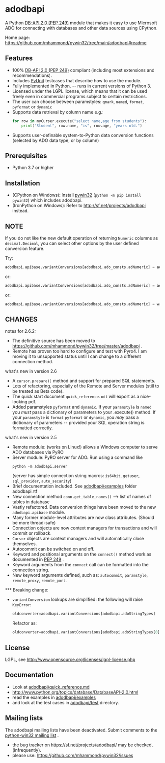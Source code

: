 <!-- markdownlint-disable MD003 MD031 -->
# adodbapi

A Python [DB-API 2.0 (PEP 249)](https://peps.python.org/pep-0249/) module that makes it easy to use Microsoft ADO for connecting with databases and other data sources using CPython.

Home page: <https://github.com/mhammond/pywin32/tree/main/adodbapi#readme>

Features
--------

* 100% [DB-API 2.0 (PEP 249)](https://peps.python.org/pep-0249/) compliant (including most extensions and recommendations).
* Includes [PyUnit](https://wiki.python.org/moin/PyUnit) testcases that describe how to use the module.
* Fully implemented in Python. -- runs in current versions of Python 3.
* Licensed under the LGPL license, which means that it can be used freely even in commercial programs subject to certain restrictions.
* The user can choose between paramstyles: `qmark`, `named`, `format`, `pyformat` or `dynamic`
* Supports data retrieval by column name e.g.:
  ```python
  for row in myCurser.execute("select name,age from students"):
      print("Student", row.name, "is", row.age, "years old.")
  ```
* Supports user-definable system-to-Python data conversion functions (selected by ADO data type, or by column)

Prerequisites
-------------

* Python 3.7 or higher

Installation
------------

* (CPython on Windows): Install [pywin32](https://pypi.org/project/pywin32/) (`python -m pip install pywin32`) which includes adodbapi.
* (IronPython on Windows): Refer to <http://sf.net/projects/adodbapi> instead.

NOTE
----

If you do not like the new default operation of returning `Numeric` columns as `decimal.Decimal`, you can select other options by the user defined conversion feature.

Try:

```python
adodbapi.apibase.variantConversions[adodbapi.ado_consts.adNumeric] = adodbapi.apibase.cvtString
```

or:

```python
adodbapi.apibase.variantConversions[adodbapi.ado_consts.adNumeric] = adodbapi.apibase.cvtFloat
```

or:

```python
adodbapi.apibase.variantConversions[adodbapi.ado_consts.adNumeric] = write_your_own_conversion_function
```

CHANGES
-------

notes for 2.6.2:

* The definitive source has been moved to <https://github.com/mhammond/pywin32/tree/master/adodbapi> .
* Remote has proven too hard to configure and test with Pyro4. I am moving it to unsupported status until I can change to a different connection method.

what's new in version 2.6

* A `cursor.prepare()` method and support for prepared SQL statements.
* Lots of refactoring, especially of the Remote and Server modules (still to be treated as Beta code).
* The quick start document `quick_reference.odt` will export as a nice-looking pdf.
* Added paramstyles `pyformat` and `dynamic`. If your `paramstyle` is `named` you _must_ pass a dictionary of parameters to your .execute() method. If your `paramstyle` is `format` `pyformat` or `dynamic`, you _may_ pass a dictionary of parameters -- provided your SQL operation string is formatted correctly.

what's new in version 2.5

* Remote module: (works on Linux!) allows a Windows computer to serve ADO databases via PyRO
* Server module: PyRO server for ADO.  Run using a command like
    ```shell
    python -m adodbapi.server
    ```
   (server has simple connection string macros: `is64bit`, `getuser`, `sql_provider`, `auto_security`)
* Brief documentation included.  See [adodbapi/examples](/adodbapi/examples) folder adodbapi.rtf
* New connection method `conn.get_table_names()` --> list of names of tables in database
* Vastly refactored. Data conversion things have been moved to the new `adodbapi.apibase` module.
* Many former module-level attributes are now class attributes. (Should be more thread-safe)
* Connection objects are now context managers for transactions and will commit or rollback.
* `Cursor` objects are context managers and will automatically close themselves.
* Autocommit can be switched on and off.
* Keyword and positional arguments on the `connect()` method work as documented in [PEP 249](https://peps.python.org/pep-0249/) .
* Keyword arguments from the `connect` call can be formatted into the connection string.
* New keyword arguments defined, such as: `autocommit`, `paramstyle`, `remote_proxy`, `remote_port`.

*** Breaking change:

* `variantConversion` lookups are simplified: the following will raise `KeyError`:
    ```python
    oldconverter=adodbapi.variantConversions[adodbapi.adoStringTypes]
    ```
    Refactor as:
    ```python
    oldconverter=adodbapi.variantConversions[adodbapi.adoStringTypes[0]]
    ```

License
-------

LGPL, see <http://www.opensource.org/licenses/lgpl-license.php>

Documentation
-------------

* Look at [adodbapi/quick_reference.md](/adodbapi/quick_reference.md)
* <http://www.python.org/topics/database/DatabaseAPI-2.0.html>
* read the examples in [adodbapi/examples](/adodbapi/examples)
* and look at the test cases in [adodbapi/test](/adodbapi/test) directory.

Mailing lists
-------------

The adodbapi mailing lists have been deactivated. Submit comments to the
[python-win32 mailing list](https://mail.python.org/mailman/listinfo/python-win32) .

* the bug tracker on <https://sf.net/projects/adodbapi/> may be checked, (infrequently).
* please use: <https://github.com/mhammond/pywin32/issues>
